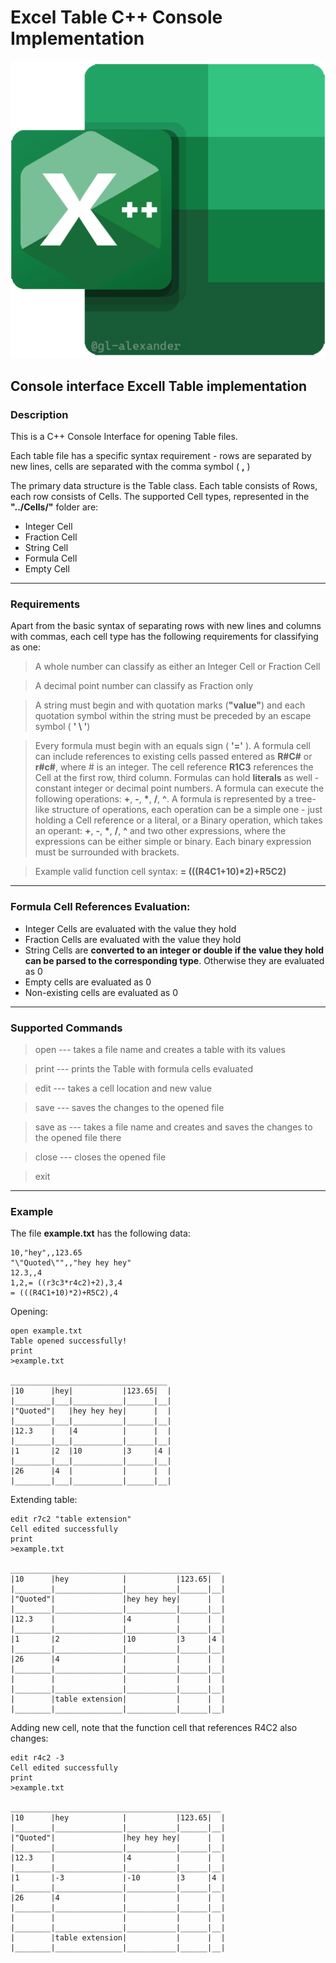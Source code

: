 # Excel Table C++ Console Implementation

![icon](https://github.com/gl-alexander/ElectronicTableProject/blob/main/xc%2B%2B.png?raw=true)

## Console interface Excell Table implementation

### Description

This is a C++ Console Interface for opening Table files. 

Each table file has a specific syntax requirement - rows are separated by new lines, cells are separated with the comma symbol ( **,** )

The primary data structure is the Table class. Each table consists of Rows, each row consists of Cells. The supported Cell types, represented in the **"../Cells/"** folder are:

* Integer Cell
* Fraction Cell
* String Cell
* Formula Cell
* Empty Cell

---
### Requirements

Apart from the basic syntax of separating rows with new lines and columns with commas, each cell type has the following requirements for classifying as one:

> A whole number can classify as either an Integer Cell or Fraction Cell

> A decimal point number can classify as Fraction only

> A string must begin and with quotation marks (**"value"**) and each quotation symbol within the string must be preceded by an escape symbol ( **' \\ '**)

> Every formula must begin with an equals sign ( **'='** ). A formula cell can include references to existing cells passed entered as **R#C#** or **r#c#**, where # is an integer. The cell reference **R1C3** references the Cell at the first row, third column. Formulas can hold **literals** as well - constant integer or decimal point numbers. A formula can execute the following operations: **+**, **-**, **\***, **/**, **^**. A formula is represented by a tree-like structure of operations, each operation can be a simple one - just holding a Cell reference or a literal, or a Binary operation, which takes an operant:  **+**, **-**, **\***, **/**, **^** and two other expressions, where the expressions can be either simple or binary. Each binary expression must be surrounded with brackets. 

>Example valid function cell syntax: __= (((R4C1+10)*2)+R5C2)__

---
### Formula Cell References Evaluation:

* Integer Cells are evaluated with the value they hold
* Fraction Cells are evaluated with the value they hold
* String Cells are __converted to an integer or double if the value they hold can be parsed to the corresponding type__. Otherwise they are evaluated as 0
* Empty cells are evaluated as 0
* Non-existing cells are evaluated as 0

---
### Supported Commands
> open --- takes a file name and creates a table with its values

> print --- prints the Table with formula cells evaluated

> edit --- takes a cell location and new value

> save --- saves the changes to the opened file

> save as --- takes a file name and creates and saves the changes to the opened file there

> close --- closes the opened file

> exit

---
### Example 
The file __example.txt__ has the following data:
```
10,"hey",,123.65
"\"Quoted\"",,"hey hey hey"
12.3,,4
1,2,= ((r3c3*r4c2)+2),3,4
= (((R4C1+10)*2)+R5C2),4
```
Opening:
```
open example.txt
Table opened successfully!
print
>example.txt

___________________________________
|10      |hey|           |123.65|  |
|________|___|___________|______|__|
|"Quoted"|   |hey hey hey|      |  |
|________|___|___________|______|__|
|12.3    |   |4          |      |  |
|________|___|___________|______|__|
|1       |2  |10         |3     |4 |
|________|___|___________|______|__|
|26      |4  |           |      |  |
|________|___|___________|______|__|

```
Extending table:
```
edit r7c2 "table extension"
Cell edited successfully
print
>example.txt

_______________________________________________
|10      |hey            |           |123.65|  |
|________|_______________|___________|______|__|
|"Quoted"|               |hey hey hey|      |  |
|________|_______________|___________|______|__|
|12.3    |               |4          |      |  |
|________|_______________|___________|______|__|
|1       |2              |10         |3     |4 |
|________|_______________|___________|______|__|
|26      |4              |           |      |  |
|________|_______________|___________|______|__|
|        |               |           |      |  |
|________|_______________|___________|______|__|
|        |table extension|           |      |  |
|________|_______________|___________|______|__|
```
Adding new cell, note that the function cell that references R4C2 also changes:
```
edit r4c2 -3
Cell edited successfully
print
>example.txt

_______________________________________________
|10      |hey            |           |123.65|  |
|________|_______________|___________|______|__|
|"Quoted"|               |hey hey hey|      |  |
|________|_______________|___________|______|__|
|12.3    |               |4          |      |  |
|________|_______________|___________|______|__|
|1       |-3             |-10        |3     |4 |
|________|_______________|___________|______|__|
|26      |4              |           |      |  |
|________|_______________|___________|______|__|
|        |               |           |      |  |
|________|_______________|___________|______|__|
|        |table extension|           |      |  |
|________|_______________|___________|______|__|

```
